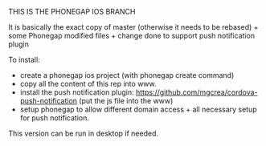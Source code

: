 THIS IS THE PHONEGAP IOS BRANCH

It is basically the exact copy of master (otherwise it needs to be rebased) + some Phonegap modified files + change done to support push notification plugin

To install:
- create a phonegap ios project (with phonegap create command)
- copy all the content of this rep into www.
- install the push notification plugin: https://github.com/mgcrea/cordova-push-notification (put the js file into the www)
- setup phonegap to allow different domain access + all necessary setup for push notification.

This version can be run in desktop if needed.
